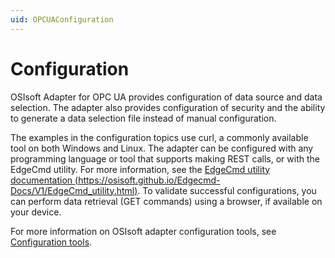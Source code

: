 ```yaml
---
uid: OPCUAConfiguration
---
```


# Configuration

OSIsoft Adapter for OPC UA provides configuration of data source and data selection. The adapter also provides configuration of security and the ability to generate a data selection file instead of manual configuration.

The examples in the configuration topics use curl, a commonly available tool on both Windows and Linux. The adapter can be configured with any programming language or tool that supports making REST calls, or with the EdgeCmd utility. For more information, see the [EdgeCmd utility documentation (https://osisoft.github.io/Edgecmd-Docs/V1/EdgeCmd_utility.html)](https://osisoft.github.io/Edgecmd-Docs/V1/EdgeCmd_utility.html). To validate successful configurations, you can perform data retrieval (GET commands) using a browser, if available on your device.

For more information on OSIsoft adapter configuration tools, see [Configuration tools](xref:ConfigurationTools).
